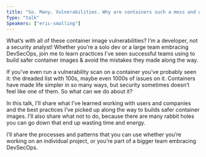 ```yaml
---
title: "So. Many. Vulnerabilities. Why are containers such a mess and what to do about it."
Type: "talk"
Speakers: ["eric-smalling"]
---
```


What’s with all of these container image vulnerabilities? I’m a developer, not a security analyst! Whether you’re a solo dev or a large team embracing DevSecOps, join me to learn practices I’ve seen successful teams using to build safer container images & avoid the mistakes they made along the way.

If you’ve even run a vulnerability scan on a container you’ve probably seen it: the dreaded list with 100s, maybe even 1000s of issues on it. Containers have made life simpler in so many ways, but security sometimes doesn’t feel like one of them. So what can we do about it?

In this talk, I’ll share what I’ve learned working with users and companies and the best practices I’ve picked up along the way to builds safer container images. I’ll also share what not to do, because there are many rabbit holes you can go down that end up wasting time and energy.

I’ll share the processes and patterns that you can use whether you’re working on an individual project, or you’re part of a bigger team embracing DevSecOps.
